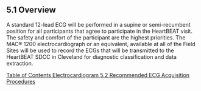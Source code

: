 ## 5.1 Overview

A standard 12-lead ECG will be performed in a supine or semi-recumbent position for all participants that agree to participate in the HeartBEAT visit. The safety and comfort of the participant are the highest priorities. The MAC® 1200 electrocardiograph or an equivalent, available at all of the Field Sites will be used to record the ECGs that will be transmitted to the HeartBEAT SDCC in Cleveland for diagnostic classification and data extraction.


<div class="center">
<div class="btn-group">
  <a href=":pages_path:/manuals/ecg/5-00-ecg-toc" class="btn btn-default">
    <span class="glyphicon glyphicon-chevron-left"></span>
    Table of Contents
  </a>

  <a href=":pages_path:/manuals/ecg" class="btn btn-default">
    <span class="glyphicon glyphicon-chevron-up"></span>
    Electrocardiogram
  </a>

  <a href=":pages_path:/manuals/ecg/5-02-recommended-ecg-acquisition.md" class="btn btn-success">
    5.2 Recommended ECG Acquisition Procedures
    <span class="glyphicon glyphicon-chevron-right"></span>
  </a>
</div>
</div>
